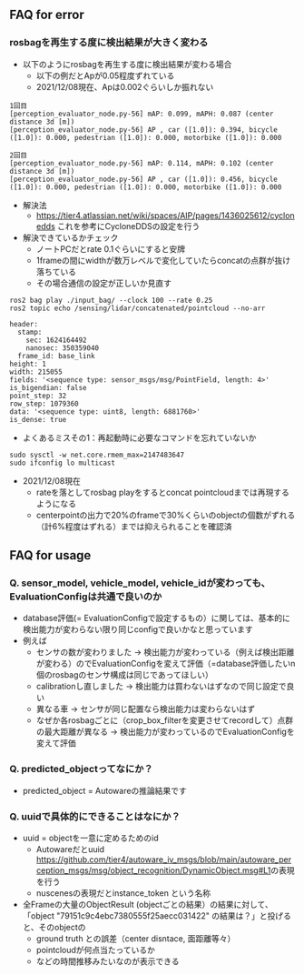 
## FAQ for error

### rosbagを再生する度に検出結果が大きく変わる

- 以下のようにrosbagを再生する度に検出結果が変わる場合
  - 以下の例だとApが0.05程度ずれている
  - 2021/12/08現在、Apは0.002ぐらいしか振れない

```
1回目
[perception_evaluator_node.py-56] mAP: 0.099, mAPH: 0.087 (center distance 3d [m])
[perception_evaluator_node.py-56] AP , car ([1.0]): 0.394, bicycle ([1.0]): 0.000, pedestrian ([1.0]): 0.000, motorbike ([1.0]): 0.000

2回目
[perception_evaluator_node.py-56] mAP: 0.114, mAPH: 0.102 (center distance 3d [m])
[perception_evaluator_node.py-56] AP , car ([1.0]): 0.456, bicycle ([1.0]): 0.000, pedestrian ([1.0]): 0.000, motorbike ([1.0]): 0.000
```

- 解決法
  - <https://tier4.atlassian.net/wiki/spaces/AIP/pages/1436025612/cyclonedds> これを参考にCycloneDDSの設定を行う
- 解決できているかチェック
  - ノートPCだとrate 0.1ぐらいにすると安牌
  - 1frameの間にwidthが数万レベルで変化していたらconcatの点群が抜け落ちている
  - その場合通信の設定が正しいか見直す

```
ros2 bag play ./input_bag/ --clock 100 --rate 0.25
ros2 topic echo /sensing/lidar/concatenated/pointcloud --no-arr
```

```
header:
  stamp:
    sec: 1624164492
    nanosec: 350359040
  frame_id: base_link
height: 1
width: 215055
fields: '<sequence type: sensor_msgs/msg/PointField, length: 4>'
is_bigendian: false
point_step: 32
row_step: 1079360
data: '<sequence type: uint8, length: 6881760>'
is_dense: true

```

- よくあるミスその1：再起動時に必要なコマンドを忘れていないか

```
sudo sysctl -w net.core.rmem_max=2147483647
sudo ifconfig lo multicast
```

- 2021/12/08現在
  - rateを落としてrosbag playをするとconcat pointcloudまでは再現するようになる
  - centerpointの出力で20%のframeで30%くらいのobjectの個数がずれる（計6%程度はずれる）までは抑えられることを確認済

## FAQ for usage

### Q. sensor_model, vehicle_model, vehicle_idが変わっても、EvaluationConfigは共通で良いのか

- database評価(= EvaluationConfigで設定するもの）に関しては、基本的に検出能力が変わらない限り同じconfigで良いかなと思っています
- 例えば
  - センサの数が変わりました -> 検出能力が変わっている（例えば検出距離が変わる）のでEvaluationConfigを変えて評価（=database評価したいn個のrosbagのセンサ構成は同じであってほしい）
  - calibrationし直しました -> 検出能力は買わないはずなので同じ設定で良い
  - 異なる車 -> センサが同じ配置なら検出能力は変わらないはず
  - なぜか各rosbagごとに（crop_box_filterを変更させてrecordして）点群の最大距離が異なる -> 検出能力が変わっているのでEvaluationConfigを変えて評価

### Q. predicted_objectってなにか？

- predicted_object = Autowareの推論結果です

### Q. uuidで具体的にできることはなにか？

- uuid = objectを一意に定めるためのid
  - Autowareだとuuid <https://github.com/tier4/autoware_iv_msgs/blob/main/autoware_perception_msgs/msg/object_recognition/DynamicObject.msg#L1>の表現を行う
  - nuscenesの表現だとinstance_token という名称
- 全Frameの大量のObjectResult (objectごとの結果）の結果に対して、「object "79151c9c4ebc7380555f25aecc031422" の結果は？」と投げると、そのobjectの
  - ground truth との誤差（center disntace, 面距離等々）
  - pointcloudが何点当たっているか
  - などの時間推移みたいなのが表示できる
